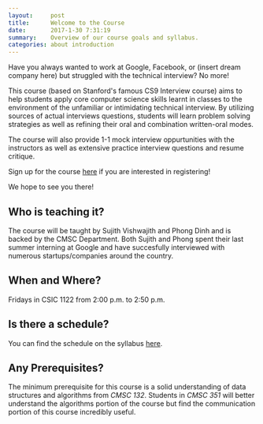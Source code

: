 ```yaml
---
layout:     post
title:      Welcome to the Course
date:       2017-1-30 7:31:19
summary:    Overview of our course goals and syllabus.
categories: about introduction
---
```


Have you always wanted to work at Google, Facebook, or (insert dream company here) but struggled with the technical interview? No more!

This course (based on Stanford's famous CS9 Interview course) aims to help students apply core computer science skills learnt in classes to the environment of the unfamiliar or intimidating technical interview. By utilizing sources of actual interviews questions, students will learn problem solving strategies as well as refining their oral and combination written-oral modes.

The course will also provide 1-1 mock interview oppurtunities with the instructors as well as extensive practice interview questions and resume critique.

Sign up for the course [here](https://goo.gl/forms/PI6i7ii077aHsgua2) if you are interested in registering!

We hope to see you there!

## Who is teaching it?
The course will be taught by Sujith Vishwajith and Phong Dinh and is backed by the CMSC Department. Both Sujith and Phong spent their last summer interning at Google and have succesfully interviewed with numerous startups/companies around the country.

## When and Where?
Fridays in CSIC 1122 from 2:00 p.m. to 2:50 p.m.

## Is there a schedule?
You can find the schedule on the syllabus [here](https://github.com/cmscinterviews/cmscinterviews.github.io/blob/master/syllabus.pdf).


## Any Prerequisites?
The minimum prerequisite for this course is a solid understanding of data structures and algorithms from *CMSC 132*. Students in *CMSC 351* will better understand the algorithms portion of the course but find the communication portion of this course incredibly useful.
